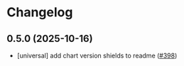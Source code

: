 # Changelog

## 0.5.0 (2025-10-16)

* [universal] add chart version shields to readme ([#398](https://github.com/CloudPirates-io/helm-charts/pull/398))
